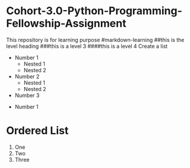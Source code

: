 # Cohort-3.0-Python-Programming-Fellowship-Assignment
This repository is for learning purpose
#markdown-learning
##this is the level heading
###this is a level 3
####this is a level 4
Create a list
- Number 1
  - Nested 1
  - Nested 2
- Number 2
  - Nested 1
  - Nested 2
- Number 3
* Number 1
# Ordered List
1. One
2. Two
3. Three

